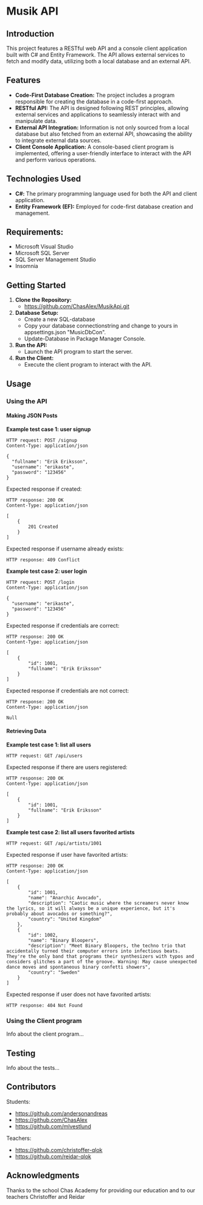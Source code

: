 # Musik API

## Introduction
This project features a RESTful web API and a console client application built with C# and Entity Framework. The API allows external services to fetch and modify data, utilizing both a local database and an external API.

## Features
* **Code-First Database Creation:** The project includes a program responsible for creating the database in a code-first approach.
* **RESTful API:** The API is designed following REST principles, allowing external services and applications to seamlessly interact with and manipulate data.
* **External API Integration:** Information is not only sourced from a local database but also fetched from an external API, showcasing the ability to integrate external data sources.
* **Client Console Application:** A console-based client program is implemented, offering a user-friendly interface to interact with the API and perform various operations.

## Technologies Used
* **C#:** The primary programming language used for both the API and client application.
* **Entity Framework (EF):** Employed for code-first database creation and management.

## Requirements:
* Microsoft Visual Studio
* Microsoft SQL Server
* SQL Server Management Studio
* Insomnia

## Getting Started
1. **Clone the Repository:**
	* https://github.com/ChasAlex/MusikApi.git
2. **Database Setup:**
	* Create a new SQL-database
	* Copy your database connectionstring and change to yours in appsettings.json "MusicDbCon".
	* Update-Database in Package Manager Console.
3. **Run the API:**
	* Launch the API program to start the server.
4. **Run the Client:** 
	* Execute the client program to interact with the API.

## Usage

### Using the API

#### Making JSON Posts

**Example test case 1: user signup**
```
HTTP request: POST /signup
Content-Type: application/json
```
```
{
  "fullname": "Erik Eriksson",
  "username": "erikaste",
  "password": "123456"
}
```

Expected response if created:
```
HTTP response: 200 OK
Content-Type: application/json
```
```
[
	{
		201 Created
	}
]
```

Expected response if username already exists:
```
HTTP response: 409 Conflict
```

**Example test case 2: user login**
```
HTTP request: POST /login
Content-Type: application/json
```
```
{
  "username": "erikaste",
  "password": "123456"
}
```

Expected response if credentials are correct:
```
HTTP response: 200 OK
Content-Type: application/json
```
```
[
	{
		"id": 1001,
		"fullname": "Erik Eriksson"
	}
]
```

Expected response if credentials are not correct:
```
HTTP response: 200 OK
Content-Type: application/json
```
```
Null
```

#### Retrieving Data
**Example test case 1: list all users**
```
HTTP request: GET /api/users
```

Expected response if there are users registered:
```
HTTP response: 200 OK
Content-Type: application/json
```
```
[
	{
		"id": 1001,
		"fullname": "Erik Eriksson"
	}
]
```

**Example test case 2: list all users favorited artists**
```
HTTP request: GET /api/artists/1001
```

Expected response if user have favorited artists:
```
HTTP response: 200 OK
Content-Type: application/json
```
```
[
	{
		"id": 1001,
		"name": "Anarchic Avocado",
		"description": "Caotic music where the screamers never know the lyrics, so it will always be a unique experience, but it's probably about avocados or something?",
		"country": "United Kingdom"
	},
	{
		"id": 1002,
		"name": "Binary Bloopers",
		"description": "Meet Binary Bloopers, the techno trio that accidentally turned their computer errors into infectious beats. They're the only band that programs their synthesizers with typos and considers glitches a part of the groove. Warning: May cause unexpected dance moves and spontaneous binary confetti showers",
		"country": "Sweden"
	}
]
```

Expected response if user does not have favorited artists:
```
HTTP response: 404 Not Found
```

### Using the Client program
Info about the client program...

## Testing
Info about the tests...

## Contributors
Students:
* https://github.com/andersonandreas
* https://github.com/ChasAlex
* https://github.com/mlvestlund

Teachers:
* https://github.com/christoffer-qlok
* https://github.com/reidar-qlok

## Acknowledgments
Thanks to the school Chas Academy for providing our education and to our teachers Christoffer and Reidar
